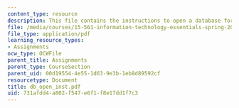 ```yaml
---
content_type: resource
description: This file contains the instructions to open a database for assignment.
file: /media/courses/15-561-information-technology-essentials-spring-2005/731afdd4a802f547e6f1f8e17dd1f7c3_db_open_inst.pdf
file_type: application/pdf
learning_resource_types:
- Assignments
ocw_type: OCWFile
parent_title: Assignments
parent_type: CourseSection
parent_uid: 00d19554-4e55-1d63-9e3b-1eb8d89592cf
resourcetype: Document
title: db_open_inst.pdf
uid: 731afdd4-a802-f547-e6f1-f8e17dd1f7c3
---
```

